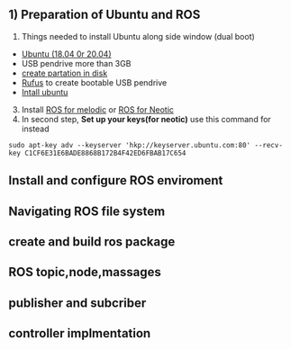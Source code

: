 ## 1)	Preparation of Ubuntu and ROS
1. Things needed to install Ubuntu along side window (dual boot)
- [Ubuntu (18.04 0r 20.04)](https://ubuntu.com/download/desktop#download)
- USB pendrive more than 3GB
- [create partation in disk](https://www.youtube.com/watch?v=_HgjasKuOBw)
- [Rufus](https://rufus.ie/en_US/) to create bootable USB pendrive 
- [Intall ubuntu](https://www.youtube.com/watch?v=-iSAyiicyQY&t=536s)
3. Install [ROS for melodic](http://wiki.ros.org/melodic/Installation/Ubuntu) or [ROS for Neotic](http://wiki.ros.org/noetic/Installation/Ubuntu)
4. In second step, **Set up your keys(for neotic)** use this command for instead
```
sudo apt-key adv --keyserver 'hkp://keyserver.ubuntu.com:80' --recv-key C1CF6E31E6BADE8868B172B4F42ED6FBAB17C654
```

## Install and configure ROS enviroment
## Navigating ROS file system
## create and build ros package
## ROS topic,node,massages
## publisher and subcriber
## controller implmentation
